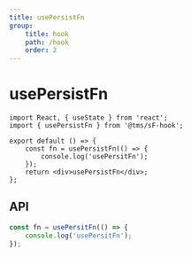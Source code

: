 ```yaml
---
title: usePersistFn
group:
    title: hook
    path: /hook
    order: 2
---
```


# usePersistFn

```tsx
import React, { useState } from 'react';
import { usePersistFn } from '@tms/sF-hook';

export default () => {
    const fn = usePersistFn(() => {
        console.log('usePersitFn');
    });
    return <div>usePersistFn</div>;
};
```

## API

```typescript
const fn = usePersitFn(() => {
    console.log('usePersitFn');
});
```
